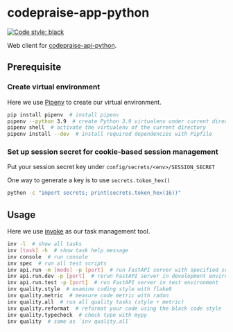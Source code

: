# codepraise-app-python
[![Code style: black](https://img.shields.io/badge/code%20style-black-000000.svg)](https://github.com/psf/black)

Web client for [codepraise-api-python](https://github.com/as10896/codepraise-api-python).

## Prerequisite
### Create virtual environment
Here we use [Pipenv](https://pipenv.pypa.io/en/latest/) to create our virtual environment.

```bash
pip install pipenv  # install pipenv
pipenv --python 3.9  # create Python 3.9 virtualenv under current directory
pipenv shell  # activate the virtualenv of the current directory
pipenv install --dev  # install required dependencies with Pipfile
```
### Set up session secret for cookie-based session management
Put your session secret key under `config/secrets/<env>/SESSION_SECRET`

One way to generate a key is to use `secrets.token_hex()`
```bash
python -c "import secrets; print(secrets.token_hex(16))"
```


## Usage
Here we use [invoke](https://docs.pyinvoke.org/) as our task management tool.

```bash
inv -l  # show all tasks
inv [task] -h  # show task help message
inv console  # run console
inv spec  # run all test scripts
inv api.run -m [mode] -p [port]  # run FastAPI server with specified settings (add `-r` or `--reload` to use auto-reload)
inv api.run.dev -p [port]  # rerun FastAPI server in development environment
inv api.run.test -p [port]  # run FastAPI server in test environment
inv quality.style  # examine coding style with flake8
inv quality.metric  # measure code metric with radon
inv quality.all  # run all quality tasks (style + metric)
inv quality.reformat  # reformat your code using the black code style
inv quality.typecheck  # check type with mypy
inv quality  # same as `inv quality.all`
```

